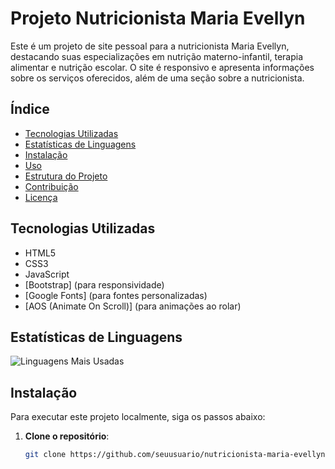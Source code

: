 # Projeto Nutricionista Maria Evellyn

Este é um projeto de site pessoal para a nutricionista Maria Evellyn, destacando suas especializações em nutrição materno-infantil, terapia alimentar e nutrição escolar. O site é responsivo e apresenta informações sobre os serviços oferecidos, além de uma seção sobre a nutricionista.

## Índice

- [Tecnologias Utilizadas](#tecnologias-utilizadas)
- [Estatísticas de Linguagens](#estatísticas-de-linguagens)
- [Instalação](#instalação)
- [Uso](#uso)
- [Estrutura do Projeto](#estrutura-do-projeto)
- [Contribuição](#contribuição)
- [Licença](#licença)

## Tecnologias Utilizadas

- HTML5
- CSS3
- JavaScript
- [Bootstrap] (para responsividade)
- [Google Fonts] (para fontes personalizadas)
- [AOS (Animate On Scroll)] (para animações ao rolar)

## Estatísticas de Linguagens

![Linguagens Mais Usadas](https://github-readme-stats.vercel.app/api/top-langs/?username=seuusuario&layout=compact&theme=radical)

## Instalação

Para executar este projeto localmente, siga os passos abaixo:

1. **Clone o repositório**:
   ```bash
   git clone https://github.com/seuusuario/nutricionista-maria-evellyn.git
